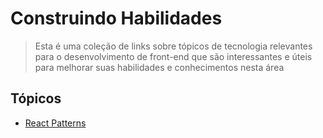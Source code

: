 # Construindo Habilidades

> Esta é uma coleção de links sobre tópicos de tecnologia relevantes para o desenvolvimento de front-end que são
> interessantes e úteis para melhorar suas habilidades e conhecimentos nesta área

## Tópicos

- [React Patterns](./React/react-patterns.md)
